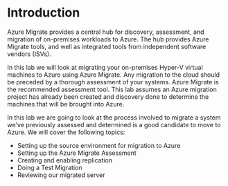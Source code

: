 # Introduction

Azure Migrate provides a central hub for discovery, assessment, and migration of on-premises workloads to Azure. The hub provides Azure Migrate tools, and well as integrated tools from independent software vendors (ISVs).

In this lab we will look at migrating your on-premises Hyper-V virtual machines to Azure using Azure Migrate. Any migration to the cloud should be preceded by a thorough assessment of your systems. Azure Migrate is the recommended assessment tool. This lab assumes an Azure migration project has already been created and discovery done to determine the machines that will be brought into Azure. 

In this lab we are going to look at the process involved to migrate a system we've previously assessed and determined is a good candidate to move to Azure. We will cover the following topics:

  * Setting up the source environment for migration to Azure
  * Setting up the Azure Migrate Assessment
  * Creating and enabling replication
  * Doing a Test Migration
  * Reviewing our migrated server
